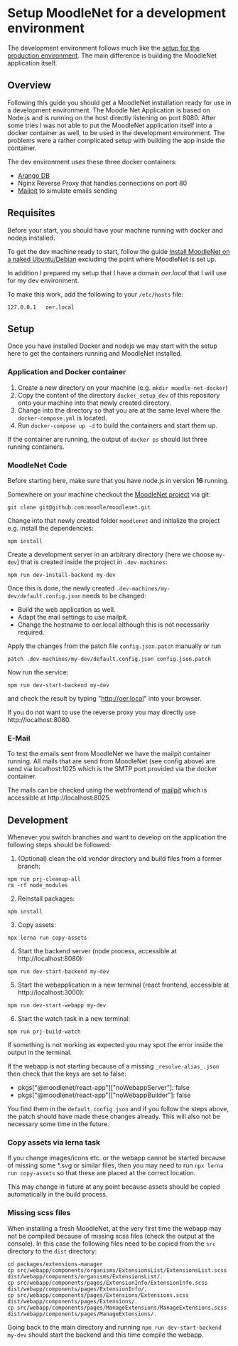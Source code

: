 # Setup MoodleNet for a development environment

The development environment follows much like the
[setup for the production environment](docker_setup.md). The main difference
is building the MoodleNet application itself.

## Overview

Following this guide you should get a MoodleNet installation ready for use in a
development environment. The Moodle Net Application is based on Node.js and is
running on the host directly listening on port 8080. After some tries I was not
able to put the MoodleNet application itself into a docker container as well,
to be used in the development environment. The problems were a rather
complicated setup with building the app inside the container.

The dev environment uses these three docker containers:

* [Arango DB](https://hub.docker.com/_/arangodb)
* Nginx Reverse Proxy that handles connections on port 80
* [Mailpit](https://hub.docker.com/r/axllent/mailpit) to simulate emails sending

## Requisites

Before your start, you should have your machine running with docker and nodejs installed.

To get the dev machine ready to start, follow the guide 
[Install MoodleNet on a naked Ubuntu/Debian](./install_debian.md) excluding
the point where MoodleNet is set up.

In addition I prepared my setup that I have a domain *oer.local* that I will use
for my dev environment.

To make this work, add the following to your `/etc/hosts` file:
```
127.0.0.1	oer.local
```

## Setup

Once you have installed Docker and nodejs we may start with the setup here to get the containers
running and MoodleNet installed.

### Application and Docker container

1. Create a new directory on your machine (e.g. `mkdir moodle-net-docker`)
1. Copy the content of the directory `docker_setup_dev` of this repository onto your machine
into that newly created directory.
1. Change into the directory so that you are at the same level where the
`docker-compose.yml` is located.
1. Run `docker-compose up -d` to build the containers and start them up.

If the container are running, the output of `docker ps` should list three
running containers.

### MoodleNet Code

Before starting here, make sure that you have node.js in version **16** running.

Somewhere on your machine checkout the
[MoodleNet project](https://github.com/moodle/moodlenet) via git:
```
git clone git@github.com:moodle/moodlenet.git
```

Change into that newly created folder `moodlenet` and initialize the project
e.g. install the dependencies:
```
npm install
```

Create a development server in an arbitrary directory (here we choose `my-dev`)
that is created inside the project in `.dev-machines`:
```
npm run dev-install-backend my-dev
```

Once this is done, the newly created `.dev-machines/my-dev/default.config.json`
needs to be changed:

- Build the web application as well.
- Adapt the mail settings to use mailpit.
- Change the hostname to oer.local although this is not necessarily required.

Apply the changes from the patch file `config.json.patch` manually or run
```
patch .dev-machines/my-dev/default.config.json config.json.patch
```

Now run the service:
```
npm run dev-start-backend my-dev
```

and check the result by typing "http://oer.local" into your browser.

If you do not want to use the reverse proxy you may directly use
http://localhost:8080.

### E-Mail

To test the emails sent from MoodleNet we have the mailpit container running.
All mails that are send from MoodleNet (see config above) are send via
localhost:1025 which is the SMTP port provided via the docker container.

The mails can be checked using the webfrontend of
[mailpit](https://github.com/axllent/mailpit) which is accessible
at http://localhost:8025.

## Development

Whenever you switch branches and want to develop on the application the following
steps should be followed:

1. (Optional) clean the old vendor directory and build files from a former branch:
```
npm run prj-cleanup-all
rm -rf node_modules
```

2. Reinstall packages:
```
npm install
```

3. Copy assets:
```
npx lerna run copy-assets
```

4. Start the backend server (node process, accessible at http://localhost:8080):
```
npm run dev-start-backend my-dev
```

5. Start the webapplication in a new terminal (react frontend, accessible at http://localhost:3000):
```
npm run dev-start-webapp my-dev
```

6. Start the watch task in a new terminal:
```
npm run prj-build-watch
```

If something is not working as expected you may spot the error inside the output in the
terminal.

If the webapp is not starting because of a missing `_resolve-alias_.json` then check
that the keys are set to false:
* pkgs["@moodlenet/react-app"]["noWebappServer"]: false
* pkgs["@moodlenet/react-app"]["noWebappBuilder"]: false

You find them in the `default.config.json` and if you follow the steps above,
the patch should have made these changes already. This will also not be necessary some time in the future.

### Copy assets via lerna task

If you change images/icons etc. or the webapp cannot be started because of missing
some *.svg or similar files, then you may need to run `npx lerna run copy-assets` so
that these are placed at the correct location.

This may change in future at any point because assets should be copied automatically
in the build process.

### Missing scss files

When installing a fresh MoodleNet, at the very first time the webapp may not be compiled
because of missing scss files (check the output at the console). In this case the
following files need to be copied from the `src` directory to the `dist` directory:

```
cd packages/extensions-manager
cp src/webapp/components/organisms/ExtensionsList/ExtensionsList.scss dist/webapp/components/organisms/ExtensionsList/.
cp src/webapp/components/pages/ExtensionInfo/ExtensionInfo.scss dist/webapp/components/pages/ExtensionInfo/.
cp src/webapp/components/pages/Extensions/Extensions.scss dist/webapp/components/pages/Extensions/.
cp src/webapp/components/pages/ManageExtensions/ManageExtensions.scss dist/webapp/components/pages/ManageExtensions/.
```

Going back to the main directory and running `npm run dev-start-backend my-dev` should start the backend and this
time compile the webapp.